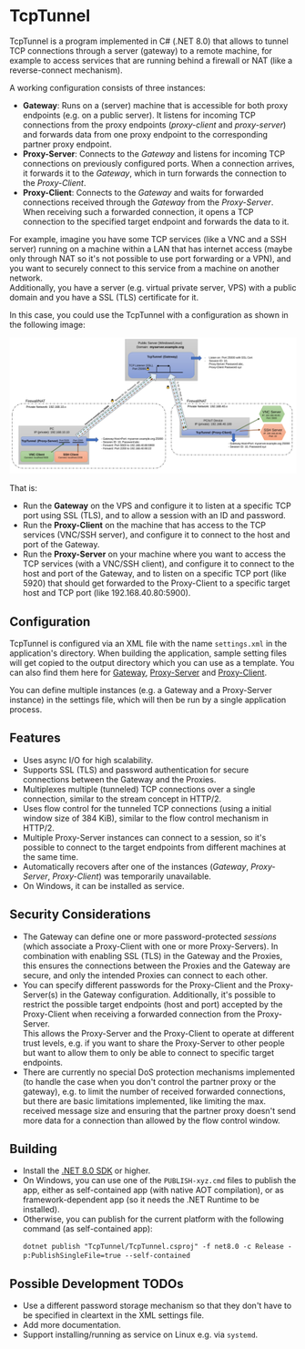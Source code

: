 # TcpTunnel

TcpTunnel is a program implemented in C# (.NET 8.0) that allows to tunnel TCP connections through a server (gateway)
to a remote machine, for example to access services that are running behind a firewall or NAT
(like a reverse-connect mechanism).

A working configuration consists of three instances:
- **Gateway**: Runs on a (server) machine that is accessible for both proxy endpoints (e.g. on a public server).
  It listens for incoming TCP connections from the proxy endpoints (*proxy-client* and *proxy-server*) and forwards
  data from one proxy endpoint to the corresponding partner proxy endpoint.
- **Proxy-Server**: Connects to the *Gateway* and listens for incoming TCP connections on previously configured
  ports. When a connection arrives, it forwards it to the *Gateway*, which in turn forwards the connection to
  the *Proxy-Client*.
- **Proxy-Client**: Connects to the *Gateway* and waits for forwarded connections received through the
  *Gateway* from the *Proxy-Server*. When receiving such a forwarded connection, it opens a TCP connection
  to the specified target endpoint and forwards the data to it.

For example, imagine you have some TCP services (like a VNC and a SSH server) running on a machine within a LAN
that has internet access (maybe only through NAT so it's not possible to use port forwarding or a VPN), and you
want to securely connect to this service from a machine on another network.<br>
Additionally, you have a server (e.g. virtual private server, VPS) with a public domain and you have a
SSL (TLS) certificate for it.

In this case, you could use the TcpTunnel with a configuration as shown in the following image:

![](tcptunnel-illustration.svg?raw=1)

That is:
- Run the **Gateway** on the VPS and configure it to listen at a specific TCP port using SSL (TLS), and to
  allow a session with an ID and password.
- Run the **Proxy-Client** on the machine that has access to the TCP services (VNC/SSH server), and configure
  it to connect to the host and port of the Gateway.
- Run the **Proxy-Server** on your machine where you want to access the TCP services (with a VNC/SSH client),
  and configure it to connect to the host and port of the Gateway, and to listen on a specific TCP port (like 5920)
  that should get forwarded to the Proxy-Client to a specific target host and TCP port (like 192.168.40.80:5900).

## Configuration

TcpTunnel is configured via an XML file with the name `settings.xml` in the application's directory.
When building the application, sample setting files will get copied to the output directory which you can
use as a template. You can also find them here for [Gateway](TcpTunnel/sample-settings-gateway.xml),
[Proxy-Server](TcpTunnel/sample-settings-proxy-server.xml) and
[Proxy-Client](TcpTunnel/sample-settings-proxy-client.xml).

You can define multiple instances (e.g. a Gateway and a Proxy-Server instance) in the settings file, which
will then be run by a single application process.

## Features

- Uses async I/O for high scalability.
- Supports SSL (TLS) and password authentication for secure connections between the Gateway and the Proxies.
- Multiplexes multiple (tunneled) TCP connections over a single connection, similar to the stream concept
  in HTTP/2.
- Uses flow control for the tunneled TCP connections (using a initial window size of 384 KiB), similar
  to the flow control mechanism in HTTP/2.
- Multiple Proxy-Server instances can connect to a session, so it's possible to connect to the target
  endpoints from different machines at the same time.
- Automatically recovers after one of the instances (*Gateway*, *Proxy-Server*, *Proxy-Client*) was
  temporarily unavailable.
- On Windows, it can be installed as service.

## Security Considerations

- The Gateway can define one or more password-protected *sessions* (which associate a
  Proxy-Client with one or more Proxy-Servers). In combination with enabling SSL (TLS) in the Gateway and
  the Proxies, this ensures the connections between the Proxies and the Gateway are secure, and only the
  intended Proxies can connect to each other.
- You can specify different passwords for the Proxy-Client and the Proxy-Server(s) in the Gateway
  configuration. Additionally, it's possible to restrict the possible target endpoints (host and port)
  accepted by the Proxy-Client when receiving a forwarded connection from the Proxy-Server.<br>
  This allows the Proxy-Server and the Proxy-Client to operate at different trust levels, e.g. if you
  want to share the Proxy-Server to other people but want to allow them to only be able to connect to
  specific target endpoints.
- There are currently no special DoS protection mechanisms implemented (to handle the case when you don't
  control the partner proxy or the gateway), e.g. to limit the number of received forwarded connections,
  but there are basic limitations implemented, like limiting the max. received message size and ensuring
  that the partner proxy doesn't send more data for a connection than allowed by the flow control window.

## Building

- Install the [.NET 8.0 SDK](https://dotnet.microsoft.com/download) or higher.
- On Windows, you can use one of the `PUBLISH-xyz.cmd` files to publish the app, either as self-contained app
  (with native AOT compilation), or as framework-dependent app (so it needs the .NET Runtime to be installed).
- Otherwise, you can publish for the current platform with the following command (as self-contained app): 
  ```
  dotnet publish "TcpTunnel/TcpTunnel.csproj" -f net8.0 -c Release -p:PublishSingleFile=true --self-contained
  ```

## Possible Development TODOs

- Use a different password storage mechanism so that they don't have to be specified in cleartext in the
  XML settings file.
- Add more documentation.
- Support installing/running as service on Linux e.g. via `systemd`.
